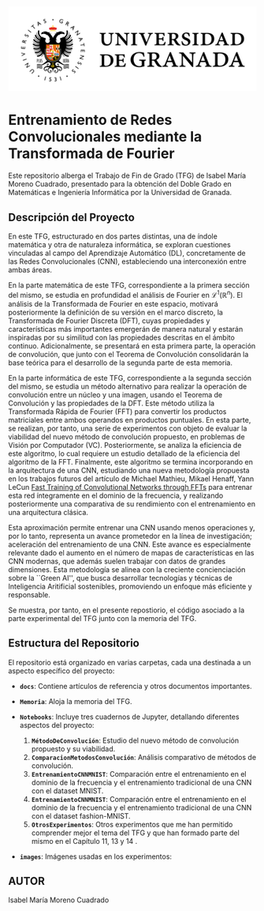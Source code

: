 ![Universidad de Granada](/images/ugr.jpg)

<p align="center">
  <h1>Entrenamiento de Redes Convolucionales mediante la Transformada de Fourier</h1>
</p>


Este repositorio alberga el Trabajo de Fin de Grado (TFG) de Isabel María Moreno Cuadrado, presentado para la obtención del Doble Grado en Matemáticas e Ingeniería Informática por la Universidad de Granada.

## Descripción del Proyecto

En este TFG, estructurado en dos partes distintas, una de índole matemática y otra de naturaleza informática, se exploran cuestiones vinculadas al campo del Aprendizaje Automático (DL), concretamente de las Redes Convolucionales (CNN), estableciendo una interconexión entre ambas áreas.

En la parte matemática de este TFG, correspondiente a la primera sección del mismo, se estudia en profundidad el análisis de Fourier en $\mathscr{L}^1(\mathbb{R}^n)$. El análisis de la Transformada de Fourier en este espacio, motivará  posteriormente la definición de su versión en el marco discreto, la Transformada de Fourier Discreta (DFT), cuyas propiedades y características más importantes emergerán de manera natural y estarán inspiradas por su similitud con las propiedades descritas en el ámbito continuo. Adicionalmente, se presentará en esta primera parte, la operación de convolución, que junto con el Teorema de Convolución consolidarán la base teórica para el desarrollo de la segunda parte de esta memoria.

En la parte informática de este TFG, correspondiente a la segunda sección del mismo, se estudia un método alternativo para realizar la operación de convolución entre un núcleo y una imagen, usando el Teorema de Convolución y las propiedades de la DFT. Este método utiliza la Transformada Rápida de Fourier (FFT) para convertir los productos matriciales entre ambos operandos en productos puntuales. En esta parte, se realizan, por tanto, una serie de experimentos con objeto de evaluar la viabilidad del nuevo método de convolución propuesto, en problemas de Visión por Computador (VC).
Posteriormente, se analiza la eficiencia de este algoritmo, lo cual requiere un estudio detallado de la eficiencia del algoritmo de la FFT. Finalmente, este algoritmo se termina incorporando en la arquitectura de una CNN, estudiando una nueva metodología propuesta en los trabajos futuros del artículo de Michael Mathieu, Mikael Henaff, Yann LeCun [Fast Training of Convolutional Networks through FFTs](https://arxiv.org/abs/1312.5851)
 para entrenar esta red íntegramente en el dominio de la frecuencia, y realizando posteriormente una comparativa de su rendimiento con el entrenamiento en una arquitectura clásica.

Esta aproximación permite entrenar una CNN usando menos operaciones y, por lo tanto, representa un avance prometedor en la línea de investigación; aceleración del entrenamiento de una CNN. Este avance es especialmente relevante dado el aumento en el número de mapas de características en las CNN modernas, que además suelen trabajar con datos de grandes dimensiones. Esta metodología se alinea con la creciente concienciación sobre la ``Green AI'', que busca desarrollar tecnologías y técnicas de Inteligencia Aritificial sostenibles, promoviendo un enfoque más eficiente y responsable.

Se muestra, por tanto, en el presente repostiorio, el código asociado a la parte experimental del TFG junto con la memoria del TFG.

## Estructura del Repositorio

El repositorio está organizado en varias carpetas, cada una destinada a un aspecto específico del proyecto:

- **`docs`**: Contiene artículos de referencia y otros documentos importantes.

- **`Memoria`**: Aloja la memoria del TFG.

- **`Notebooks`**: Incluye tres cuadernos de Jupyter, detallando diferentes aspectos del proyecto:
  1. **`MétodoDeConvolución`**: Estudio del nuevo método de convolución propuesto y su viabilidad.
  2. **`ComparacionMetodosConvolución`**: Análisis comparativo de métodos de convolución.
  3. **`EntrenamientoCNNMNIST`**: Comparación entre el entrenamiento en el dominio de la frecuencia y el entrenamiento tradicional de una CNN con el dataset MNIST.
  4. **`EntrenamientoCNNMNIST`**: Comparación entre el entrenamiento en el dominio de la frecuencia y el entrenamiento tradicional de una CNN con el dataset fashion-MNIST.
  5. **`OtrosExperimentos`**: Otros experimentos que me han permitido comprender mejor el tema del TFG y que han formado parte del mismo en el Capítulo 11, 13 y 14 .
- **`images`**: Imágenes usadas en los experimentos:

     
## AUTOR
Isabel María Moreno Cuadrado
     
